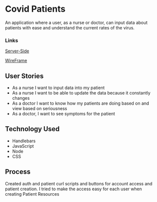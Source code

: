 # Covid Patients

An application where a user, as a nurse or doctor, can input data about patients with ease and understand the current rates of the virus.

### Links
[Server-Side](https://github.com/kkorrapaty/Covid-Data-Server)

[WireFrame](public/WireFrameProject.pdf)


## User Stories
-   As a nurse I want to input data into my patient
-   As a nurse I want to be able to update the data because it constantly changes
-   As a doctor I want to know how my patients are doing based on and view based on seriousness
-   As a doctor, I want to see symptoms for the patient

## Technology Used
-  Handlebars
-  JavaScript
-  Node
-  CSS

## Process
Created auth and patient curl scripts and buttons for account access and patient creation. I tried to make the access easy for each user when creating Patient Resources
